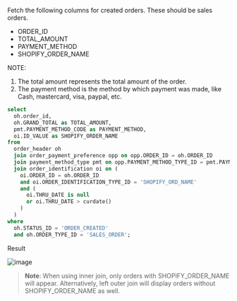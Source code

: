 Fetch the following columns for created orders. These should be sales orders.
- ORDER_ID
- TOTAL_AMOUNT
- PAYMENT_METHOD
- SHOPIFY_ORDER_NAME

NOTE: 
1. The total amount represents the total amount of the order.
2. The payment method is the method by which payment was made, like Cash, mastercard, visa, paypal, etc.

```SQL
select 
  oh.order_id, 
  oh.GRAND_TOTAL as TOTAL_AMOUNT, 
  pmt.PAYMENT_METHOD_CODE as PAYMENT_METHOD, 
  oi.ID_VALUE as SHOPIFY_ORDER_NAME 
from 
  order_header oh 
  join order_payment_preference opp on opp.ORDER_ID = oh.ORDER_ID 
  join payment_method_type pmt on opp.PAYMENT_METHOD_TYPE_ID = pmt.PAYMENT_METHOD_TYPE_ID 
  join order_identification oi on (
    oi.ORDER_ID = oh.ORDER_ID 
    and oi.ORDER_IDENTIFICATION_TYPE_ID = 'SHOPIFY_ORD_NAME' 
    and (
      oi.THRU_DATE is null 
      or oi.THRU_DATE > curdate()
    )
  ) 
where 
  oh.STATUS_ID = 'ORDER_CREATED' 
  and oh.ORDER_TYPE_ID = 'SALES_ORDER';

```
Result

![image](https://github.com/Nishtha-Jain-1119/Training-Assignment/assets/127538617/d5b91c78-c74a-4719-950e-c166003f7fc0)


>**Note**:
When using inner join, only orders with SHOPIFY_ORDER_NAME will appear. Alternatively, left outer join will display orders without SHOPIFY_ORDER_NAME as well.
